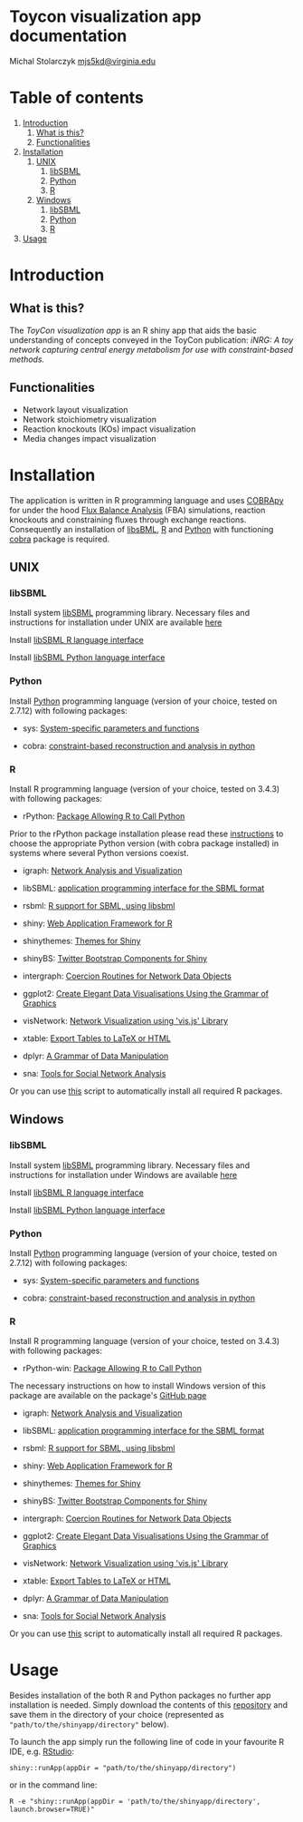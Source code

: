 # **Toycon visualization app documentation**

Michal Stolarczyk <mjs5kd@virginia.edu>

# Table of contents
1. [Introduction](#introduction)
    1. [What is this?](#what)
    2. [Functionalities](#Functionalities)
2. [Installation](#Installation)
    1. [UNIX](#UNIX)
        1. [libSBML](#libSBML)
        2. [Python](#Python)
        2. [R](#R)
    2. [Windows](#Windows)
        1. [libSBML](#libSBML_win)
        2. [Python](#Python_win)
        2. [R](#R_win)
3. [Usage](#Usage)

# Introduction<a name="introduction"></a>

## What is this?<a name="what"></a>

The *ToyCon visualization app* is an R shiny app that aids the basic understanding of concepts conveyed in the ToyCon publication: *iNRG: A toy network capturing central energy metabolism for use with constraint-based methods.*

## Functionalities<a name="Functionalities"></a>

- Network layout visualization
- Network stoichiometry visualization
- Reaction knockouts (KOs) impact visualization
- Media changes impact visualization

# Installation<a name="Installation"></a>

The application is written in R programming language and uses [COBRApy](https://opencobra.github.io/cobrapy/) for under the hood [Flux Balance Analysis](https://www.ncbi.nlm.nih.gov/pmc/articles/PMC3108565/pdf/nihms299330.pdf) (FBA) simulations, reaction knockouts and constraining fluxes through exchange reactions.
Consequently an installation of [libsBML](http://sbml.org/Software/libSBML/), [R](https://www.r-project.org/) and [Python](https://www.python.org/) with functioning [cobra](https://pypi.python.org/pypi/cobra/) package is required.

## UNIX<a name="UNIX"></a>

### libSBML<a name="libSBML"></a>

Install system [libSBML](http://sbml.org/Software/libSBML/Downloading_libSBML) programming library. Necessary files and instructions for installation under UNIX are available [here](https://sourceforge.net/projects/sbml/files/libsbml/5.15.0/stable/)

Install [libSBML R language interface](http://sbml.org/Software/libSBML/Downloading_libSBML#R)

Install [libSBML Python language interface](http://sbml.org/Software/libSBML/Downloading_libSBML#Python)

### Python<a name="Python"></a>

Install [Python](https://www.python.org/downloads/) programming language (version of your choice, tested on 2.7.12) with following packages:

- sys: [System-specific parameters and functions](https://docs.python.org/2/library/sys.html)

- cobra: [constraint-based reconstruction and analysis in python](https://pypi.python.org/pypi/cobra/0.10.0a1)

### R<a name="R"></a>

Install R programming language (version of your choice, tested on 3.4.3) with following packages:

- rPython: [Package Allowing R to Call Python](https://CRAN.R-project.org/package=rPython)

Prior to the rPython package installation please read these [instructions](https://cran.r-project.org/web/packages/rPython/INSTALL) to choose the appropriate Python version (with cobra package installed) in systems where several Python versions coexist.

- igraph: [Network Analysis and Visualization](https://CRAN.R-project.org/package=igraph)

- libSBML: [application programming interface for the SBML format](http://sbml.org/Software/libSBML/Downloading_libSBML#R)

- rsbml: [R support for SBML, using libsbml](https://www.bioconductor.org/packages/release/bioc/html/rsbml.html)

- shiny: [Web Application Framework for R](https://CRAN.R-project.org/package=shiny)

- shinythemes: [Themes for Shiny](https://CRAN.R-project.org/package=shinythemes)

- shinyBS: [Twitter Bootstrap Components for Shiny](https://CRAN.R-project.org/package=shinyBS)

- intergraph: [Coercion Routines for Network Data Objects](https://CRAN.R-project.org/package=intergraph)

- ggplot2: [Create Elegant Data Visualisations Using the Grammar of Graphics](https://CRAN.R-project.org/package=ggplot2)

- visNetwork: [Network Visualization using 'vis.js' Library](https://CRAN.R-project.org/package=visNetwork)

- xtable: [Export Tables to LaTeX or HTML](https://CRAN.R-project.org/package=xtable)

- dplyr: [A Grammar of Data Manipulation](https://CRAN.R-project.org/package=dplyr)

- sna: [Tools for Social Network Analysis](https://cran.r-project.org/web/packages/sna/)

Or you can use [this](scripts/install_packages.R) script to automatically install all required R packages.

## Windows<a name="Windows"></a>

### libSBML<a name="libSBML_win"></a>

Install system [libSBML](http://sbml.org/Software/libSBML/Downloading_libSBML) programming library. Necessary files and instructions for installation under Windows are available [here](https://sourceforge.net/projects/sbml/files/libsbml/5.15.0/stable/Windows/64-bit/)

Install [libSBML R language interface](http://sbml.org/Software/libSBML/Downloading_libSBML#R)

Install [libSBML Python language interface](http://sbml.org/Software/libSBML/Downloading_libSBML#Python)

### Python<a name="Python_win"></a>

Install [Python](https://www.python.org/downloads/) programming language (version of your choice, tested on 2.7.12) with following packages:

- sys: [System-specific parameters and functions](https://docs.python.org/2/library/sys.html)

- cobra: [constraint-based reconstruction and analysis in python](https://pypi.python.org/pypi/cobra/0.10.0a1)

### R<a name="R_win"></a>

Install R programming language (version of your choice, tested on 3.4.3) with following packages:

- rPython-win: [Package Allowing R to Call Python](https://CRAN.R-project.org/package=rPython)

The necessary instructions on how to install Windows version of this package are available on the package's [GitHub page](https://github.com/cjgb/rPython-win)

- igraph: [Network Analysis and Visualization](https://CRAN.R-project.org/package=igraph)

- libSBML: [application programming interface for the SBML format](http://sbml.org/Software/libSBML/Downloading_libSBML#R)

- rsbml: [R support for SBML, using libsbml](https://www.bioconductor.org/packages/release/bioc/html/rsbml.html)

- shiny: [Web Application Framework for R](https://CRAN.R-project.org/package=shiny)

- shinythemes: [Themes for Shiny](https://CRAN.R-project.org/package=shinythemes)

- shinyBS: [Twitter Bootstrap Components for Shiny](https://CRAN.R-project.org/package=shinyBS)

- intergraph: [Coercion Routines for Network Data Objects](https://CRAN.R-project.org/package=intergraph)

- ggplot2: [Create Elegant Data Visualisations Using the Grammar of Graphics](https://CRAN.R-project.org/package=ggplot2)

- visNetwork: [Network Visualization using 'vis.js' Library](https://CRAN.R-project.org/package=visNetwork)

- xtable: [Export Tables to LaTeX or HTML](https://CRAN.R-project.org/package=xtable)

- dplyr: [A Grammar of Data Manipulation](https://CRAN.R-project.org/package=dplyr)

- sna: [Tools for Social Network Analysis](https://cran.r-project.org/web/packages/sna/)

Or you can use [this](scripts/install_packages.R) script to automatically install all required R packages.

# Usage<a name="Usage"></a>

Besides installation of the both R and Python packages no further app installation is needed. Simply download the contents of this [repository](https://gitlab.com/mstolarczyk/shinyapp.git) and save them in the directory of your choice (represented as `"path/to/the/shinyapp/directory"` below).

To launch the app simply run the following line of code in your favourite R IDE, e.g. [RStudio](https://www.rstudio.com/):

```shiny::runApp(appDir = "path/to/the/shinyapp/directory")```

or in the command line:

```R -e "shiny::runApp(appDir = 'path/to/the/shinyapp/directory', launch.browser=TRUE)"```